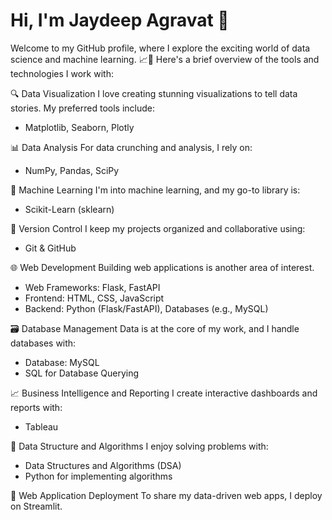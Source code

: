 # Hi, I'm Jaydeep Agravat 👋

Welcome to my GitHub profile, where I explore the exciting world of data science and machine learning. 📈🤖
Here's a brief overview of the tools and technologies I work with:

🔍 Data Visualization
I love creating stunning visualizations to tell data stories. My preferred tools include:
- Matplotlib, Seaborn, Plotly

📊 Data Analysis
For data crunching and analysis, I rely on:
- NumPy, Pandas, SciPy

🤖 Machine Learning
I'm into machine learning, and my go-to library is:
- Scikit-Learn (sklearn)

🧪 Version Control
I keep my projects organized and collaborative using:
- Git & GitHub

🌐 Web Development
Building web applications is another area of interest.
- Web Frameworks: Flask, FastAPI
- Frontend: HTML, CSS, JavaScript
- Backend: Python (Flask/FastAPI), Databases (e.g., MySQL)

🗃️ Database Management
Data is at the core of my work, and I handle databases with:
- Database: MySQL
- SQL for Database Querying

📈 Business Intelligence and Reporting
I create interactive dashboards and reports with:
- Tableau

🧠 Data Structure and Algorithms
I enjoy solving problems with:
- Data Structures and Algorithms (DSA)
- Python for implementing algorithms

🚀 Web Application Deployment
To share my data-driven web apps, I deploy on Streamlit.


